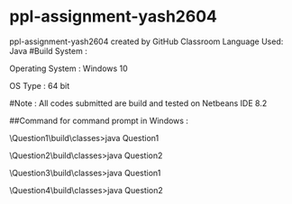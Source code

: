 # ppl-assignment-yash2604
ppl-assignment-yash2604 created by GitHub Classroom
Language Used: Java #Build System :

Operating System : Windows 10

OS Type : 64 bit

#Note : All codes submitted are build and tested on Netbeans IDE 8.2

##Command for command prompt in Windows :

\Question1\build\classes>java Question1

\Question2\build\classes>java Question2

\Question3\build\classes>java Question1

\Question4\build\classes>java Question2
